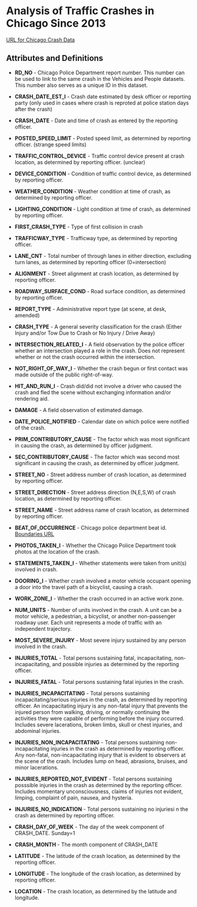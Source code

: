 # Analysis of Traffic Crashes in Chicago Since 2013

[URL for Chicago Crash Data](https://data.cityofchicago.org/Transportation/Traffic-Crashes-Crashes/85ca-t3if)


## Attributes and Definitions

* __RD_NO__ - Chicago Police Department report number. This number can be used to link to the same crash in the Vehicles and People datasets. This number also serves as a unique ID in this dataset.

* __CRASH_DATE_EST_I__ - Crash date estimated by desk officer or reporting party (only used in cases where crash is reproted at police station days after the crash)

* __CRASH_DATE__ - Date and time of crash as entered by the reporting officer.

* __POSTED_SPEED_LIMIT__ - Posted speed limit, as determined by reporting officer. (strange speed limits)

* __TRAFFIC_CONTROL_DEVICE__ - Traffic control device present at crash location, as determined by reporting officer. (unclear)

* __DEVICE_CONDITION__ - Condition of traffic control device, as determined by reporting officer.

* __WEATHER_CONDITION__ - Weather condition at time of crash, as determined by reporting officer.

* __LIGHTING_CONDITION__ - Light condition at time of crash, as determined by reporting officer.

* __FIRST_CRASH_TYPE__ - Type of first collision in crash

* __TRAFFICWAY_TYPE__ - Trafficway type, as determined by reporting officer.

* __LANE_CNT__ - Total number of through lanes in either direction, excluding turn lanes, as determined by reporting officer (0=intersection)

* __ALIGNMENT__ - Street alignment at crash location, as determined by reporting officer.

* __ROADWAY_SURFACE_COND__ - Road surface condition, as determined by reporting officer.

* __REPORT_TYPE__ - Administrative report type (at scene, at desk, amended)

* __CRASH_TYPE__ - A general severity classification for the crash (Either Injury and/or Tow Due to Crash or No Injury / Drive Away)

* __INTERSECTION_RELATED_I__ - A field observation by the police officer whether an intersection played a role in the crash. Does not represent whether or not the crash occurred within the intersection.

* __NOT_RIGHT_OF_WAY_I__ - Whether the crash begun or first contact was made outside of the public right-of-way.

* __HIT_AND_RUN_I__ - Crash did/did not involve a driver who caused the crash and fled the scene without exchanging information and/or rendering aid.

* __DAMAGE__ - A field observation of estimated damage.

* __DATE_POLICE_NOTIFIED__ - Calendar date on which police were notified of the crash.

* __PRIM_CONTRIBUTORY_CAUSE__ - The factor which was most significant in causing the crash, as determined by officer judgment.

* __SEC_CONTRIBUTORY_CAUSE__ - The factor which was second most significant in causing the crash, as determined by officer judgment.

* __STREET_NO__ - Street address number of crash location, as determined by reporting officer.

* __STREET_DIRECTION__ - Street address direction (N,E,S,W) of crash location, as determined by reporting officer.

* __STREET_NAME__ - Street address name of crash location, as determined by reporting officer.

* __BEAT_OF_OCCURRENCE__ - Chicago police department beat id. [Boundaries URL](https://data.cityofchicago.org/d/aerh-rz74)

* __PHOTOS_TAKEN_I__ - Whether the Chicago Police Department took photos at the location of the crash.

* __STATEMENTS_TAKEN_I__ - Whether statements were taken from unit(s) involved in crash.

* __DOORING_I__ - Whether crash involved a motor vehicle occupant opening a door into the travel path of a bicyclist, causing a crash.

* __WORK_ZONE_I__ - Whether the crash occurred in an active work zone.

* __NUM_UNITS__ - Number of units involved in the crash. A unit can be a motor vehicle, a pedestrian, a bicyclist, or another non-passenger roadway user. Each unit represents a mode of traffic with an independent trajectory.

* __MOST_SEVERE_INJURY__ - Most severe injury sustained by any person involved in the crash.

* __INJURIES_TOTAL__ - Total persons sustaining fatal, incapacitating, non-incapacitating, and possible injuries as determined by the reporting officer.

* __INJURIES_FATAL__ - Total persons sustaining fatal injuries in the crash.

* __INJURIES_INCAPACITATING__ - Total persons sustaining incapacitating/serious injuries in the crash, as determined by reporting officer. An incapacitating injury is any non-fatal injury that prevents the injured person from walking, driving, or normally continuing the activities they were capable of performing before the injury occurred. Includes severe lacerations, broken limbs, skull or chest injuries, and abdominal injuries.

* __INJURIES_NON_INCAPACITATING__ - Total persons sustaining non-incapacitating injuries in the crash as determined by reporting officer. Any non-fatal, non-incapacitating injury that is evident to observers at the scene of the crash. Includes lump on head, abrasions, bruises, and minor lacerations.

* __INJURIES_REPORTED_NOT_EVIDENT__ - Total persons sustaining posssible injuries in the crash as determined by the reporting officer. Includes momentary unconsciousness, claims of injuries not evident, limping, complaint of pain, nausea, and hysteria.

* __INJURIES_NO_INDICATION__ - Total persons sustaining no injuriesi n the crash as determined by reporting officer.

* __CRASH_DAY_OF_WEEK__ - The day of the week component of CRASH_DATE. Sunday=1

* __CRASH_MONTH__ - The month component of CRASH_DATE

* __LATITUDE__ - The latitude of the crash location, as determined by the reporting officer.

* __LONGITUDE__ - The longitude of the crash location, as determined by reporting officer.

* __LOCATION__ - The crash location, as determined by the latitude and longitude. 